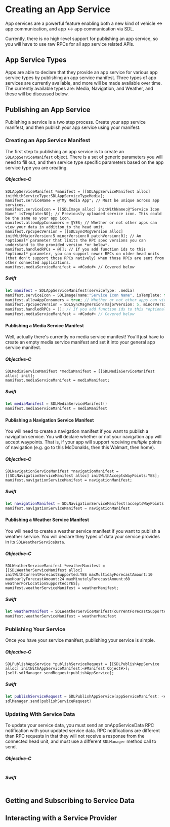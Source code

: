 # Creating an App Service

App services are a powerful feature enabling both a new kind of vehicle <-> app communication, and app <-> app communication via SDL.

Currently, there is no high-level support for publishing an app service, so you will have to use raw RPCs for all app service related APIs.

## App Service Types

Apps are able to declare that they provide an app service for various app service types by publishing an app service manifest. Three types of app services are currently available, and more will be made available over time. The currently available types are: Media, Navigation, and Weather, and these will be discussed below.

## Publishing an App Service

Publishing a service is a two step process. Create your app service manifest, and then publish your app service using your manifest.

### Creating an App Service Manifest

The first step to publishing an app service is to create an `SDLAppServiceManifest` object. There is a set of generic parameters you will need to fill out, and then service type specific parameters based on the app service type you are creating.

##### Objective-C
```objc
SDLAppServiceManifest *manifest = [[SDLAppServiceManifest alloc] initWithServiceType:SDLAppServiceTypeMedia];
manifest.serviceName = @"My Media App"; // Must be unique across app services.
manifest.serviceIcon = [[SDLImage alloc] initWithName:@"Service Icon Name" isTemplate:NO]; // Previously uploaded service icon. This could be the same as your app icon.
manifest.allowAppConsumers = @YES; // Whether or not other apps can view your data in addition to the head unit.
manifest.rpcSpecVersion = [[SDLSyncMsgVersion alloc] initWithMajorVersion:5 minorVersion:0 patchVersion:0]; // An *optional* parameter that limits the RPC spec versions you can understand to the provided version *or below*.
manifest.handledRPCs = @[]; // If you add function ids to this *optional* parameter, you can support newer RPCs on older head units (that don't support those RPCs natively) when those RPCs are sent from other connected applications.
manifest.mediaServiceManifest = <#Code#> // Covered below
```

##### Swift
```swift
let manifest = SDLAppServiceManifest(serviceType: .media)
manifest.serviceIcon = SDLImage(name:"Service Icon Name", isTemplate: false) // Previously uploaded service icon. This could be the same as your app icon.
manifest.allowAppConsumers = true; // Whether or not other apps can view your data in addition to the head unit.
manifest.rpcSpecVersion = SDLSyncMsgVersion(majorVersion: 5, minorVersion: 0, patchVersion: 0) // An *optional* parameter that limits the RPC spec versions you can understand to the provided version *or below*.
manifest.handledRPCs = []; // If you add function ids to this *optional* parameter, you can support newer RPCs on older head units (that don't support those RPCs natively) when those RPCs are sent from other connected applications.
manifest.mediaServiceManifest = <#Code#> // Covered below
```

#### Publishing a Media Service Manifest

Well, actually there's currently no media service manifest! You'll just have to create an empty media service manifest and set it into your general app service manifest.

##### Objective-C

```objc
SDLMediaServiceManifest *mediaManifest = [[SDLMediaServiceManifest alloc] init];
manifest.mediaServiceManifest = mediaManifest;
```

##### Swift

```swift
let mediaManifest = SDLMediaServiceManifest()
manifest.mediaServiceManifest = mediaManifest
```

#### Publishing a Navigation Service Manifest

You will need to create a navigation manifest if you want to publish a navigation service. You will declare whether or not your navigation app will accept waypoints. That is, if your app will support receiving _multiple_ points of navigation (e.g. go to this McDonalds, then this Walmart, then home).

##### Objective-C

```objc
SDLNavigationServiceManifest *navigationManifest = [[SDLNavigationServiceManifest alloc] initWithAcceptsWayPoints:YES];
manifest.navigationServiceManifest = navigationManifest;
```

##### Swift

```swift
let navigationManifest = SDLNavigationServiceManifest(acceptsWayPoints: true)
manifest.navigationServiceManifest = navigationManifest
```

#### Publishing a Weather Service Manifest

You will need to create a weather service manifest if you want to publish a weather service. You will declare they types of data your service provides in its `SDLWeatherServiceData`.

##### Objective-C

```objc
SDLWeatherServiceManifest *weatherManifest = [[SDLWeatherServiceManifest alloc] initWithCurrentForecastSupported:YES maxMultidayForecastAmount:10 maxHourlyForecastAmount:24 maxMinutelyForecastAmount:60 weatherForLocationSupported:YES];
manifest.weatherServiceManifest = weatherManifest;
```

##### Swift

```swift
let weatherManifest = SDLWeatherServiceManifest(currentForecastSupported: true, maxMultidayForecastAmount: 10, maxHourlyForecastAmount: 24, maxMinutelyForecastAmount: 60, weatherForLocationSupported: true)
manifest.weatherServiceManifest = weatherManifest
```

### Publishing Your Service

Once you have your service manifest, publishing your service is simple.

##### Objective-C

```objc
SDLPublishAppService *publishServiceRequest = [[SDLPublishAppService alloc] initWithAppServiceManifest:<#Manifest Object#>];
[self.sdlManager sendRequest:publishAppService];
```

##### Swift

```swift
let publishServiceRequest = SDLPublishAppService(appServiceManifest: <#Manifest Object#>)
sdlManager.send(publishServiceRequest)
```

### Updating With Service Data

To update your service data, you must send an onAppServiceData RPC notification with your updated service data. RPC notifications are different than RPC requests in that they will not receive a response from the connected head unit, and must use a different `SDLManager` method call to send.

##### Objective-C

```objc

```

##### Swift

```swift
```

## Getting and Subscribing to Service Data

## Interacting with a Service Provider